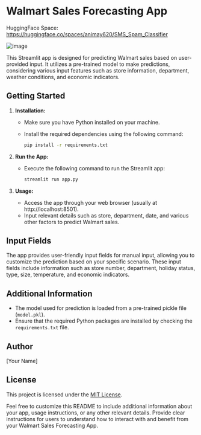 # Walmart Sales Forecasting App


HuggingFace Space: https://huggingface.co/spaces/animay620/SMS_Spam_Classifier

![image](https://github.com/animay7860/Walmart-Sales-Forecasting/assets/99870091/60e6887f-60a2-441e-b4e5-8c4fd0f62467)

This Streamlit app is designed for predicting Walmart sales based on user-provided input. It utilizes a pre-trained model to make predictions, considering various input features such as store information, department, weather conditions, and economic indicators.

## Getting Started

1. **Installation:**
   - Make sure you have Python installed on your machine.
   - Install the required dependencies using the following command:

     ```bash
     pip install -r requirements.txt
     ```

2. **Run the App:**
   - Execute the following command to run the Streamlit app:

     ```bash
     streamlit run app.py
     ```

3. **Usage:**
   - Access the app through your web browser (usually at http://localhost:8501).
   - Input relevant details such as store, department, date, and various other factors to predict Walmart sales.

## Input Fields

The app provides user-friendly input fields for manual input, allowing you to customize the prediction based on your specific scenario. These input fields include information such as store number, department, holiday status, type, size, temperature, and economic indicators.

## Additional Information

- The model used for prediction is loaded from a pre-trained pickle file (`model.pkl`).
- Ensure that the required Python packages are installed by checking the `requirements.txt` file.

## Author

[Your Name]

## License

This project is licensed under the [MIT License](LICENSE).

Feel free to customize this README to include additional information about your app, usage instructions, or any other relevant details. Provide clear instructions for users to understand how to interact with and benefit from your Walmart Sales Forecasting App.
